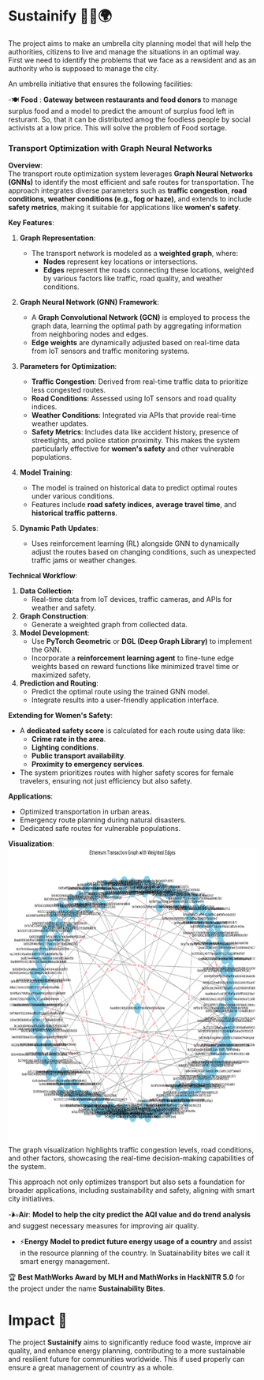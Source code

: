 # Sustainify 🌱🍴🌍
The project aims to make an umbrella city planning model that will help the authorities, citizens to live and manage the situations in an optimal way. First we need to identify the problems that we face as a rewsident and as an authority who is supposed to manage the city.

An umbrella initiative that ensures the following facilities:

-🍽️ **Food** :  **Gateway between restaurants and food donors** to manage surplus food and a model to predict the amount of surplus food left in resturant. So, that it can be distributed amog the foodless people by social activists at a low price. This will solve the problem of Food sortage.

### Transport Optimization with Graph Neural Networks    

**Overview**:  
The transport route optimization system leverages **Graph Neural Networks (GNNs)** to identify the most efficient and safe routes for transportation. The approach integrates diverse parameters such as **traffic congestion**, **road conditions**, **weather conditions (e.g., fog or haze)**, and extends to include **safety metrics**, making it suitable for applications like **women's safety**.  

**Key Features**:  
1. **Graph Representation**:  
   - The transport network is modeled as a **weighted graph**, where:
     - **Nodes** represent key locations or intersections.
     - **Edges** represent the roads connecting these locations, weighted by various factors like traffic, road quality, and weather conditions.

2. **Graph Neural Network (GNN) Framework**:  
   - A **Graph Convolutional Network (GCN)** is employed to process the graph data, learning the optimal path by aggregating information from neighboring nodes and edges.
   - **Edge weights** are dynamically adjusted based on real-time data from IoT sensors and traffic monitoring systems.

3. **Parameters for Optimization**:  
   - **Traffic Congestion**: Derived from real-time traffic data to prioritize less congested routes.
   - **Road Conditions**: Assessed using IoT sensors and road quality indices.
   - **Weather Conditions**: Integrated via APIs that provide real-time weather updates.
   - **Safety Metrics**: Includes data like accident history, presence of streetlights, and police station proximity. This makes the system particularly effective for **women's safety** and other vulnerable populations.

4. **Model Training**:  
   - The model is trained on historical data to predict optimal routes under various conditions.
   - Features include **road safety indices**, **average travel time**, and **historical traffic patterns**.

5. **Dynamic Path Updates**:  
   - Uses reinforcement learning (RL) alongside GNN to dynamically adjust the routes based on changing conditions, such as unexpected traffic jams or weather changes.

**Technical Workflow**:  
1. **Data Collection**:  
   - Real-time data from IoT devices, traffic cameras, and APIs for weather and safety.
2. **Graph Construction**:  
   - Generate a weighted graph from collected data.
3. **Model Development**:  
   - Use **PyTorch Geometric** or **DGL (Deep Graph Library)** to implement the GNN.
   - Incorporate a **reinforcement learning agent** to fine-tune edge weights based on reward functions like minimized travel time or maximized safety.
4. **Prediction and Routing**:  
   - Predict the optimal route using the trained GNN model.
   - Integrate results into a user-friendly application interface.

**Extending for Women's Safety**:  
- A **dedicated safety score** is calculated for each route using data like:
  - **Crime rate in the area**.
  - **Lighting conditions**.
  - **Public transport availability**.
  - **Proximity to emergency services**.  
- The system prioritizes routes with higher safety scores for female travelers, ensuring not just efficiency but also safety.

**Applications**:  
- Optimized transportation in urban areas.
- Emergency route planning during natural disasters.
- Dedicated safe routes for vulnerable populations.

**Visualization**:  
<img src="https://github.com/Lord3008/Sustainify/blob/main/Output_Images/Transport_traffic_Graph.png" alt="Weighted graph showing traffic" width="900" height="600">  
The graph visualization highlights traffic congestion levels, road conditions, and other factors, showcasing the real-time decision-making capabilities of the system.  

This approach not only optimizes transport but also sets a foundation for broader applications, including sustainability and safety, aligning with smart city initiatives.

-🌬️**Air**: **Model to help the city predict the AQI value and do trend analysis** and suggest necessary measures for improving air quality.

- ⚡**Energy** **Model to predict future energy usage of a country** and assist in the resource planning of the country. In Suatainability bites we call it smart energy management.

🏆 **Best MathWorks Award by MLH and MathWorks in HackNITR 5.0** for the project under the name **Sustainability Bites**.

# Impact 🌟

The project **Sustainify** aims to significantly reduce food waste, improve air quality, and enhance energy planning, contributing to a more sustainable and resilient future for communities worldwide. This if used properly can ensure a great management of country as a whole.
